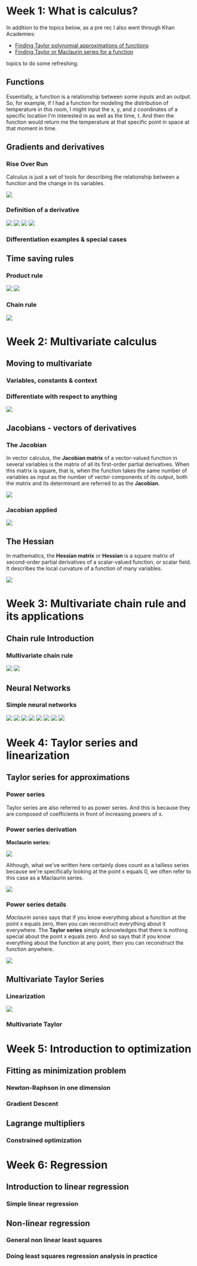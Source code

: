 <h1>Week 1: What is calculus?</h1>

In addition to the topics below, as a pre rec I also went through Khan Academies:
- [Finding Taylor polynomial approximations of functions](https://www.khanacademy.org/math/ap-calculus-bc/bc-series-new/bc-10-11/v/maclaurin-and-taylor-series-intuition)
- [Finding Taylor or Maclaurin series for a function](https://www.khanacademy.org/math/ap-calculus-bc/bc-series-new/bc-10-14/v/function-as-a-geometric-series)

topics to do some refreshing.


<h2>Functions</h2>

Essentially, a function is a relationship between some inputs and an output. So, for example, if I had a function for modeling the distribution of temperature in this room, I might input the x, y, and z coordinates of a specific location I'm interested in as well as the time, t. And then the function would return me the temperature at that specific point in space at that moment in time.


<h2>Gradients and derivatives</h2>


<h3>Rise Over Run</h3>

Calculus is just a set of tools for describing the relationship between a function and the change in its variables.

<img src="../2. Multivariate Calculus/images/rise_over_run.png">

<h3>Definition of a derivative</h3>

<img src="../2. Multivariate Calculus/images/derivative_def.png">

<img src="../2. Multivariate Calculus/images/derivative_equation.png">

<img src="../2. Multivariate Calculus/images/sum_rule.png">

<img src="../2. Multivariate Calculus/images/power_rule.png">

<h3>Differentiation examples & special cases</h3>




<h2>Time saving rules</h2>


<h3>Product rule</h3>

<img src="../2. Multivariate Calculus/images/product_rule.png">

<img src="../2. Multivariate Calculus/images/quotient_rule.jpg">

<h3>Chain rule</h3>

<img src="../2. Multivariate Calculus/images/chain_rule.png">



<h1>Week 2: Multivariate calculus</h1>



<h2>Moving to multivariate</h2>


<h3>Variables, constants & context</h3>



<h3>Differentiate with respect to anything</h3>

<img src="../2. Multivariate Calculus/images/multivariate_partial_derivative.png">


<h2>Jacobians - vectors of derivatives</h2>


<h3>The Jacobian</h3>

In vector calculus, the __Jacobian matrix__ of a vector-valued function in several variables is the matrix of all its first-order partial derivatives. When this matrix is square, that is, when the function takes the same number of variables as input as the number of vector components of its output, both the matrix and its determinant are referred to as the __Jacobian__.

<img src="../2. Multivariate Calculus/images/jacobian.png">

<h3>Jacobian applied</h3>

<img src="../2. Multivariate Calculus/images/jacobian_coordinates.png">


<h2>The Hessian</h2>

In mathematics, the __Hessian matrix__ or __Hessian__ is a square matrix of second-order partial derivatives of a scalar-valued function, or scalar field. It describes the local curvature of a function of many variables.

<img src="../2. Multivariate Calculus/images/hessian.png">



<h1>Week 3: Multivariate chain rule and its applications</h1>



<h2>Chain rule Introduction</h2>


<h3>Multivariate chain rule</h3>

<img src="../2. Multivariate Calculus/images/multi_variate_chain_rule.png">

<img src="../2. Multivariate Calculus/images/jacobian_chain_rule.png">


<h2>Neural Networks</h2>


<h3>Simple neural networks</h3>

<img src="../2. Multivariate Calculus/images/simple_nn.png">

<img src="../2. Multivariate Calculus/images/slp.png">

<img src="../2. Multivariate Calculus/images/slp_matrix.png">

<img src="../2. Multivariate Calculus/images/slp_complete.png">

<img src="../2. Multivariate Calculus/images/mlp.png">

<img src="../2. Multivariate Calculus/images/cost_function.png">

<img src="../2. Multivariate Calculus/images/slp_chain_rule.png">

<img src="../2. Multivariate Calculus/images/mlp_chain_rule.png">



<h1>Week 4: Taylor series and linearization</h1>



<h2>Taylor series for approximations</h2>


<h3>Power series</h3>

Taylor series are also referred to as power series. And this is because they are composed of coefficients in front of increasing powers of x.

<h3>Power series derivation</h3>

__Maclaurin series:__

<img src="../2. Multivariate Calculus/images/maclaurin_series_derived.png">

Although, what we've written here certainly does count as a tailless series because we're specifically looking at the point x equals 0, we often refer to this case as a Maclaurin series.

<img src="../2. Multivariate Calculus/images/maclaurin_series.png">

<h3>Power series details</h3>

_Maclaurin series_ says that if you know everything about a function at the point x equals zero, then you can reconstruct everything about it everywhere. The __Taylor series__ simply acknowledges that there is nothing special about the point x equals zero. And so says that if you know everything about the function at any point, then you can reconstruct the function anywhere.

<img src="../2. Multivariate Calculus/images/Taylor_series1D.png">


<h2>Multivariate Taylor Series</h2>


<h3>Linearization</h3>

<img src="../2. Multivariate Calculus/images/Taylor_series_error.png">

<h3>Multivariate Taylor</h3>




<h1>Week 5: Introduction to optimization</h1>



<h2>Fitting as minimization problem</h2>


<h3>Newton-Raphson in one dimension</h3>



<h3>Gradient Descent</h3>




<h2>Lagrange multipliers</h2>


<h3>Constrained optimization</h3>





<h1>Week 6: Regression</h1>



<h2>Introduction to linear regression</h2>


<h3>Simple linear regression</h3>



<h2>Non-linear regression</h2>


<h3>General non linear least squares</h3>



<h3>Doing least squares regression analysis in practice</h3>
